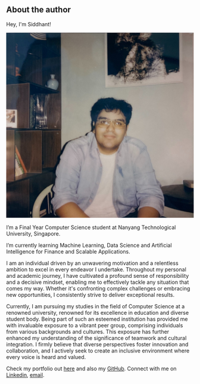 ## About the author

Hey, I'm Siddhant!

![1691398779159](image/author/1691398779159.png)

I’m a Final Year Computer Science student at Nanyang Technological University, Singapore. 

I’m currently learning Machine Learning, Data Science and Artificial Intelligence for Finance and Scalable Applications.

I am an individual driven by an unwavering motivation and a relentless ambition to excel in every endeavor I undertake. Throughout my personal and academic journey, I have cultivated a profound sense of responsibility and a decisive mindset, enabling me to effectively tackle any situation that comes my way. Whether it's confronting complex challenges or embracing new opportunities, I consistently strive to deliver exceptional results.

Currently, I am pursuing my studies in the field of Computer Science at a renowned university, renowned for its excellence in education and diverse student body. Being part of such an esteemed institution has provided me with invaluable exposure to a vibrant peer group, comprising individuals from various backgrounds and cultures. This exposure has further enhanced my understanding of the significance of teamwork and cultural integration. I firmly believe that diverse perspectives foster innovation and collaboration, and I actively seek to create an inclusive environment where every voice is heard and valued.

Check my portfolio out [here](siddhantpathakk.github.io) and also my [GitHub](https://github.com/siddhantpathakk). Connect with me on [Linkedin](https://www.linkedin.com/in/siddhantpathakk/), [email](mailto:siddhant005@e.ntu.edu.sg).
